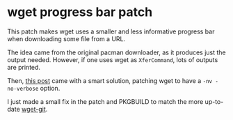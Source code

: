 wget progress bar patch
===

This patch makes wget uses a smaller and less informative progress bar when downloading some file from a URL.

The idea came from the original pacman downloader, as it produces just the output needed. However, if one uses wget as ```XferCommand```, lots of outputs are printed.

Then, [this post](http://mytechrants.wordpress.com/2009/11/26/wget-add-progressbar-nv/) came with a smart solution, patching wget to have a ```-nv -no-verbose``` option.

I just made a small fix in the patch and PKGBUILD to match the more up-to-date [wget-git](https://aur.archlinux.org/packages/wget-git/).
